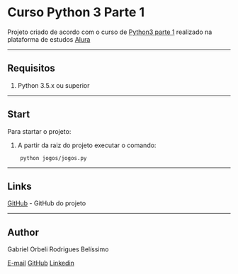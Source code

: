 # Curso Python 3 Parte 1
Projeto criado de acordo com o curso de [Python3 parte 1](https://cursos.alura.com.br/course/python-3-introducao-a-nova-versao-da-linguagem) realizado na plataforma de estudos [Alura](https://www.alura.com.br/)

---
## Requisitos
1) Python 3.5.x ou superior

---
## Start
Para startar o projeto:
1) A partir da raiz do projeto executar o comando: 
```
    python jogos/jogos.py
```

---
## Links
[GitHub](https://github.com/Orbeli/curso-python3-parte1) - GitHub do projeto  

---
## Author
Gabriel Orbeli Rodrigues Belíssimo

[E-mail](mailto:gabriel.orbeli@gmail.com)
[GitHub](https://github.com/Orbeli)
[Linkedin](https://www.linkedin.com/in/gabriel-orbeli-436815171/)